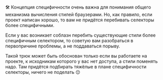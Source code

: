 🛠 Концепция специфичности очень важна для понимания общего механизма вычисления стилей браузерами. Но, как правило, если проект написан хорошо, то вам не придётся перебивать селекторы более специфичными.

Если у вас возникает соблазн перебить существующие стили более специфичным селектором, то советую вам разобраться в первопричине проблемы, а не поддаваться порыву.

Такой трюк может быть обоснован только если вы работаете на проекте, к исходникам которого у вас нет доступа, а стили поменять надо. Там придётся подбирать тяжёлые в плане специфичности селекторы, ничего не поделать 😔
